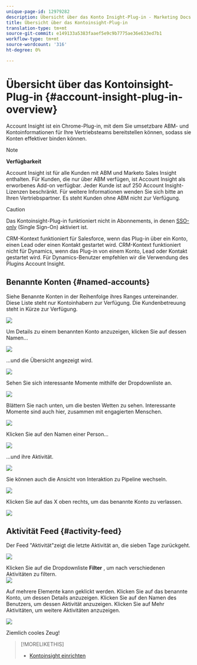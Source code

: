 ```yaml
---
unique-page-id: 12979282
description: Übersicht über das Konto Insight-Plug-in - Marketing Docs - Produktdokumentation
title: Übersicht über das Kontoinsight-Plug-in
translation-type: tm+mt
source-git-commit: e149133a5383faaef5e9c9b7775ae36e633ed7b1
workflow-type: tm+mt
source-wordcount: '316'
ht-degree: 0%

---
```



# Übersicht über das Kontoinsight-Plug-in {#account-insight-plug-in-overview}

Account Insight ist ein Chrome-Plug-in, mit dem Sie umsetzbare ABM- und Kontoinformationen für Ihre Vertriebsteams bereitstellen können, sodass sie Konten effektiver binden können.

>[!NOTE]
>
>**Verfügbarkeit**
>
>Account Insight ist für alle Kunden mit ABM und Marketo Sales Insight enthalten. Für Kunden, die nur über ABM verfügen, ist Account Insight als erworbenes Add-on verfügbar. Jeder Kunde ist auf 250 Account Insight-Lizenzen beschränkt. Für weitere Informationen wenden Sie sich bitte an Ihren Vertriebspartner. Es steht Kunden ohne ABM nicht zur Verfügung.

>[!CAUTION]
>
>Das Kontoinsight-Plug-in funktioniert nicht in Abonnements, in denen [SSO-only](http://docs.marketo.com/display/DOCS/Restrict+User+Login+to+SSO+Only) (Single Sign-On) aktiviert ist.
>
>CRM-Kontext funktioniert für Salesforce, wenn das Plug-in über ein Konto, einen Lead oder einen Kontakt gestartet wird. CRM-Kontext funktioniert nicht für Dynamics, wenn das Plug-in von einem Konto, Lead oder Kontakt gestartet wird. Für Dynamics-Benutzer empfehlen wir die Verwendung des Plugins Account Insight.

## Benannte Konten {#named-accounts}

Siehe Benannte Konten in der Reihenfolge ihres Ranges untereinander. Diese Liste steht nur Kontoinhabern zur Verfügung. Die Kundenbetreuung steht in Kürze zur Verfügung.

![](assets/na1.png)

Um Details zu einem benannten Konto anzuzeigen, klicken Sie auf dessen Namen...

![](assets/na3.png)

...und die Übersicht angezeigt wird.

![](assets/na4.png)

Sehen Sie sich interessante Momente mithilfe der Dropdownliste an.

![](assets/na5.png)

Blättern Sie nach unten, um die besten Wetten zu sehen. Interessante Momente sind auch hier, zusammen mit engagierten Menschen.

![](assets/na6.png)

Klicken Sie auf den Namen einer Person...

![](assets/na7.png)

...und ihre Aktivität.

![](assets/na8.png)

Sie können auch die Ansicht von Interaktion zu Pipeline wechseln.

![](assets/na9.png)

Klicken Sie auf das X oben rechts, um das benannte Konto zu verlassen.

![](assets/na10.png)

## Aktivität Feed {#activity-feed}

Der Feed &quot;Aktivität&quot;zeigt die letzte Aktivität an, die sieben Tage zurückgeht.

![](assets/af1.png)

Klicken Sie auf die Dropdownliste **Filter** , um nach verschiedenen Aktivitäten zu filtern.\
![](assets/af2.png)

Auf mehrere Elemente kann geklickt werden. Klicken Sie auf das benannte Konto, um dessen Details anzuzeigen. Klicken Sie auf den Namen des Benutzers, um dessen Aktivität anzuzeigen. Klicken Sie auf Mehr Aktivitäten, um weitere Aktivitäten anzuzeigen.

![](assets/af3.png)

Ziemlich cooles Zeug!

>[!MORELIKETHIS]
>
>* [Kontoinsight einrichten](set-up-account-insight.md)

>



